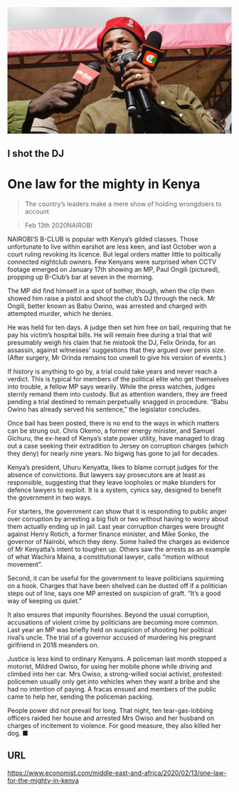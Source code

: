 ![](./images/20200215_MAP002.jpg)

## I shot the DJ

# One law for the mighty in Kenya

> The country’s leaders make a mere show of holding wrongdoers to account

> Feb 13th 2020NAIROBI

NAIROBI’S B-CLUB is popular with Kenya’s gilded classes. Those unfortunate to live within earshot are less keen, and last October won a court ruling revoking its licence. But legal orders matter little to politically connected nightclub owners. Few Kenyans were surprised when CCTV footage emerged on January 17th showing an MP, Paul Ongili (pictured), propping up B-Club’s bar at seven in the morning.

The MP did find himself in a spot of bother, though, when the clip then showed him raise a pistol and shoot the club’s DJ through the neck. Mr Ongili, better known as Babu Owino, was arrested and charged with attempted murder, which he denies.

He was held for ten days. A judge then set him free on bail, requiring that he pay his victim’s hospital bills. He will remain free during a trial that will presumably weigh his claim that he mistook the DJ, Felix Orinda, for an assassin, against witnesses’ suggestions that they argued over penis size. (After surgery, Mr Orinda remains too unwell to give his version of events.)

If history is anything to go by, a trial could take years and never reach a verdict. This is typical for members of the political elite who get themselves into trouble, a fellow MP says wearily. While the press watches, judges sternly remand them into custody. But as attention wanders, they are freed pending a trial destined to remain perpetually snagged in procedure. “Babu Owino has already served his sentence,” the legislator concludes.

Once bail has been posted, there is no end to the ways in which matters can be strung out. Chris Okemo, a former energy minister, and Samuel Gichuru, the ex-head of Kenya’s state power utility, have managed to drag out a case seeking their extradition to Jersey on corruption charges (which they deny) for nearly nine years. No bigwig has gone to jail for decades.

Kenya’s president, Uhuru Kenyatta, likes to blame corrupt judges for the absence of convictions. But lawyers say prosecutors are at least as responsible, suggesting that they leave loopholes or make blunders for defence lawyers to exploit. It is a system, cynics say, designed to benefit the government in two ways.

For starters, the government can show that it is responding to public anger over corruption by arresting a big fish or two without having to worry about them actually ending up in jail. Last year corruption charges were brought against Henry Rotich, a former finance minister, and Mike Sonko, the governor of Nairobi, which they deny. Some hailed the charges as evidence of Mr Kenyatta’s intent to toughen up. Others saw the arrests as an example of what Wachira Maina, a constitutional lawyer, calls “motion without movement”.

Second, it can be useful for the government to leave politicians squirming on a hook. Charges that have been shelved can be dusted off if a politician steps out of line, says one MP arrested on suspicion of graft. “It’s a good way of keeping us quiet.”

It also ensures that impunity flourishes. Beyond the usual corruption, accusations of violent crime by politicians are becoming more common. Last year an MP was briefly held on suspicion of shooting her political rival’s uncle. The trial of a governor accused of murdering his pregnant girlfriend in 2018 meanders on.

Justice is less kind to ordinary Kenyans. A policeman last month stopped a motorist, Mildred Owiso, for using her mobile phone while driving and climbed into her car. Mrs Owiso, a strong-willed social activist, protested: policemen usually only get into vehicles when they want a bribe and she had no intention of paying. A fracas ensued and members of the public came to help her, sending the policeman packing.

People power did not prevail for long. That night, ten tear-gas-lobbing officers raided her house and arrested Mrs Owiso and her husband on charges of incitement to violence. For good measure, they also killed her dog. ■

## URL

https://www.economist.com/middle-east-and-africa/2020/02/13/one-law-for-the-mighty-in-kenya
